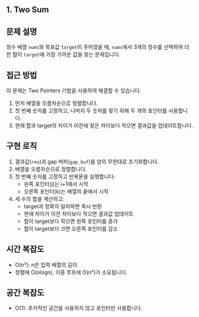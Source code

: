 ## 1. Two Sum

## 문제 설명

정수 배열 `nums`와 목표값 `target`이 주어졌을 때, `nums`에서 3개의 정수를 선택하여 더한 합이 `target`에 가장 가까운 값을 찾는 문제입니다.

## 접근 방법

이 문제는 Two Pointers 기법을 사용하여 해결할 수 있습니다.

1. 먼저 배열을 오름차순으로 정렬합니다.
2. 첫 번째 숫자를 고정하고, 나머지 두 숫자를 찾기 위해 두 개의 포인터를 사용합니다.
3. 현재 합과 target의 차이가 이전에 찾은 차이보다 작으면 결과값을 업데이트합니다.

## 구현 로직

1. 결과값(`res`)과 gap 버퍼(`gap_buf`)를 양의 무한대로 초기화합니다.
2. 배열을 오름차순으로 정렬합니다.
3. 첫 번째 숫자를 고정하고 반복문을 실행합니다:
   - 왼쪽 포인터(j)는 i+1에서 시작
   - 오른쪽 포인터(k)는 배열의 끝에서 시작
4. 세 수의 합을 계산하고:
   - target과 정확히 일치하면 즉시 반환
   - 현재 차이가 이전 차이보다 작으면 결과값 업데이트
   - 합이 target보다 작으면 왼쪽 포인터를 증가
   - 합이 target보다 크면 오른쪽 포인터를 감소

## 시간 복잡도

- O(n²): n은 입력 배열의 길이
- 정렬에 O(nlogn), 이중 루프에 O(n²)가 소요됩니다.

## 공간 복잡도

- O(1): 추가적인 공간을 사용하지 않고 포인터만 사용합니다.
